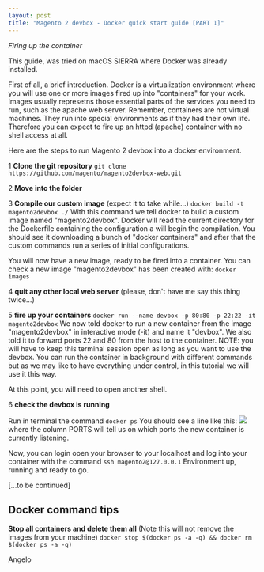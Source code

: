 ```yaml
---
layout: post
title: "Magento 2 devbox - Docker quick start guide [PART 1]"
---
```

_Firing up the container_



This guide, was tried on macOS SIERRA where Docker was already installed.

First of all, a brief introduction. Docker is a virtualization environment where you will use one or more images fired up into "containers" for your work.
Images usually represetns those essential parts of the services you need to run, such as the apache web server. Remember, containers are not virtual machines. They run into special environments as if they had their own life. 
Therefore you can expect to fire up an httpd (apache) container with no shell access at all.


Here are the steps to run Magento 2 devbox into a docker environment. 

1 **Clone the git repository**
```git clone https://github.com/magento/magento2devbox-web.git```

2 **Move into the folder**

3 **Compile our custom image** (expect it to take while...)
```docker build -t magento2devbox ./```
With this command we tell docker to build a custom image named "magento2devbox". Docker will read the current directory for the Dockerfile containing the configuration a will begin the compilation. You should see it downloading a bunch of "docker containers" and after that the custom commands run a series of initial configurations.

You will now have a new image, ready to be fired into a container. You can check a new image "magento2devbox" has been created with:
```docker images```

4 **quit any other local web server**
(please, don't have me say this thing twice...)

5 **fire up your containers**
```docker run --name devbox -p 80:80 -p 22:22 -it magento2devbox```
We now told docker to run a new container from the image "magento2devbox" in interactive mode (-it) and name it "devbox". We also told it to forward ports 22 and 80 from the host to the container.
NOTE: you will have to keep this terminal session open as long as you want to use the devbox. You can run the container in background with different commands but as we may like to have everything under control, in this tutorial we will use it this way.

At this point, you will need to open another shell.

6 **check the devbox is running**

Run in terminal the command
```docker ps```
You should see a line like this:
![](images/docker-ps.png)
where the column PORTS will tell us on which ports the new container is currently listening.



Now, you can login open your browser to your localhost and log into your container with the command
```ssh magento2@127.0.0.1```
Environment up, running and ready to go. 

[...to be continued]





## Docker command tips

**Stop all containers and delete them all**
(Note this will not remove the images from your machine)
```docker stop $(docker ps -a -q) && docker rm $(docker ps -a -q)```


Angelo